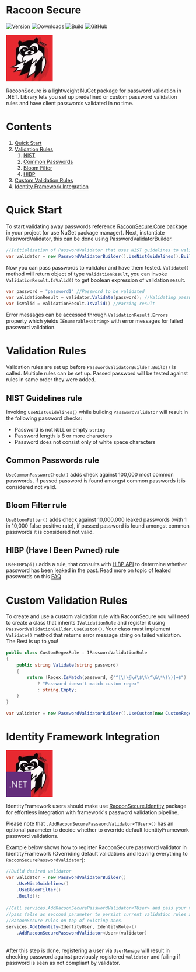 # Racoon Secure


[![Version](https://img.shields.io/nuget/v/RacoonSecure.Core)](https://www.nuget.org/packages/RacoonSecure.Core)
![Downloads](https://img.shields.io/nuget/dt/RacoonSecure.Core)
![Build](https://github.com/Telesoftas/RacoonSecure/actions/workflows/main.yml/badge.svg)
![GitHub](https://img.shields.io/github/license/TeleSoftas/RacoonSecure)


[![RacoonSecure Logo](RacoonSecure/RacoonSecure.Core/icon.jpg)](https://www.nuget.org/packages/RacoonSecure.Core)

RacoonSecure is a lightweight NuGet package for password validation in .NET. Library lets you set up predefined or custom password validation rules and have client passwords validated in no time.

# Contents

1. [Quick Start](#quick-start)
2. [Validation Rules](#validation-rules)
    1. [NIST](#nist-guidelines-rule)
    2. [Common Passwords](#common-passwords-rule)
    3. [Bloom Filter](#common-passwords-rule)
    4. [HIBP](#HIBP-Have-I-Been-Pwned-rule)
3. [Custom Validation Rules](#custom-validation-rules)
4. [Identity Framework Integration](#identity-framework-integration)
 

# Quick Start
To start validating away passwords reference [RacoonSecure.Core](https://www.nuget.org/packages/RacoonSecure.Core) package in your project (or use NuGet package manager). Next, instantiate PasswordValidator, this can be done using PasswordValidatorBuilder.

```csharp
//Initialization of PasswordValidator that uses NIST guidelines to validate the password
var validator = new PasswordValidatorBuilder().UseNistGuidelines().Build();
```

Now you can pass passwords to validator and have them tested. `Validate()` method will return object of type `ValidationResult`, you can invoke `ValidationResult.IsValid()` to get boolean expression of validation result.

```csharp
var password = "password1" //Password to be validated
var validationResult = validator.Validate(password); //Validating password
var isValid = validationResult.IsValid() //Parsing result
```

Error messages can be accessed through `ValidationResult.Errors` property which yields `IEnumerable<string>` with error messages for failed password validation.


# Validation Rules

Validation rules are set up before `PasswordValidatorBuilder.Build()` is called. Multiple rules can be set up. Passed password will be tested against rules in same order they were added.

## NIST Guidelines rule
Invoking `UseNistGuidelines()` while building `PasswordValidator` will result in the following password checks:

- Password is not `NULL` or empty `string`
- Password length is 8 or more characters
- Password does not consist only of white space characters

## Common Passwords rule

`UseCommonPasswordCheck()` adds check against 100,000 most common passwords, if passed password is found amongst common passwords it is considered not valid.

## Bloom Filter rule

`UseBloomFilter()` adds check against 10,000,000 leaked passwords (with 1 in 10,000 false positive rate), if passed password is found amongst common passwords it is considered not valid.

## HIBP (Have I Been Pwned) rule

`UseHIBPApi()` adds a rule, that consults with [HIBP API](https://haveibeenpwned.com/) to determine whether password has been leaked in the past. Read more on topic of leaked passwords on this [FAQ](https://haveibeenpwned.com/FAQs)


# Custom Validation Rules

To create and use a custom validation rule with RacoonSecure you will need to create a class that inherits `IValidationRule` and register it using `PasswordValidationBuilder.UseCustom()`. Your class must implement `Validate()` method that returns error message string on failed validation. The Rest is up to you!

```csharp
public class CustomRegexRule : IPasswordValidationRule
{
    public string Validate(string password)
    {
        return !Regex.IsMatch(password, @"^[\!\@\#\$\%\^\&\*\(\)]+$") 
            ? "Password doesn't match custom regex"
            : string.Empty; 
    }
}
```
```csharp
var validator = new PasswordValidatorBuilder().UseCustom(new CustomRegexRule()).Build();
```  

# Identity Framework Integration
[![RacoonSecure Logo](RacoonSecure/RacoonSecure.Identity/icon.png)](https://www.nuget.org/packages/RacoonSecure.Identity)

IdentityFramework users should make use [RacoonSecure.Identity](https://www.nuget.org/packages/RacoonSecure.Identity) package for effortless integration with framework's password validation pipeline.

Please note that `.AddRacoonSecurePasswordValidator<TUser>()` has an optional parameter to decide whether to override default IdentityFramework password validations.

Example below shows how to register RacoonSecure password validator in IdentityFramework (Overriding default validations and leaving everything to `RacoonSecurePasswordValidator`):
```csharp
//Build desired validator
var validator = new PasswordValidatorBuilder()
    .UseNistGuidelines()
    .UseBloomFilter()
    .Build();

//Call services.AddRacoonSecurePasswordValidator<TUser> and pass your validator as parameter
//pass false as seccond parameter to persist current validation rules and append
//RacoonSecure rules on top of existing ones.
services.AddIdentity<IdentityUser, IdentityRole>()
    .AddRacoonSecurePasswordValidator<User>(validator)
    
```

After this step is done, registering a user via `UserManage` will result in checking password against previously registered `validator` and failing if password is seen as not compliant by validator.

